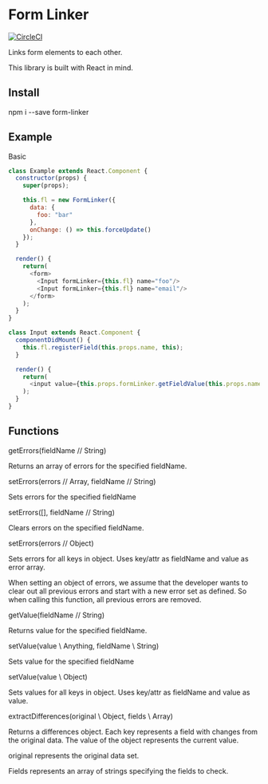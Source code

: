 # Form Linker

[![CircleCI](https://circleci.com/gh/AlchemyAlcove/FormLinker/tree/master.svg?style=svg&circle-token=fbf647c85c63e5cc1da67c51a0db06990dbd7868)](https://circleci.com/gh/AlchemyAlcove/FormLinker/tree/master)

Links form elements to each other.

This library is built with React in mind.

## Install

npm i --save form-linker

## Example

Basic

```js
class Example extends React.Component {
  constructor(props) {
    super(props);

    this.fl = new FormLinker({
      data: {
        foo: "bar"
      },
      onChange: () => this.forceUpdate()
    });
  }

  render() {
    return(
      <form>
        <Input formLinker={this.fl} name="foo"/>
        <Input formLinker={this.fl} name="email"/>
      </form>
    );
  }
}

class Input extends React.Component {
  componentDidMount() {
    this.fl.registerField(this.props.name, this);
  }

  render() {
    return(
      <input value={this.props.formLinker.getFieldValue(this.props.name)}/>
    );
  }
}
```

## Functions

getErrors(fieldName // String)

Returns an array of errors for the specified fieldName.


setErrors(errors // Array, fieldName // String)

Sets errors for the specified fieldName

setErrors([], fieldName // String)

Clears errors on the specified fieldName.

setErrors(errors // Object)

Sets errors for all keys in object. Uses key/attr as fieldName and value as error array.

When setting an object of errors, we assume that the developer wants to clear out all previous errors and start with a new error set as defined. So when calling this function, all previous errors are removed.


getValue(fieldName // String)

Returns value for the specified fieldName.


setValue(value \\ Anything, fieldName \\ String)

Sets value for the specified fieldName

setValue(value \\ Object)

Sets values for all keys in object. Uses key/attr as fieldName and value as value.


extractDifferences(original \\ Object, fields \\ Array)

Returns a differences object. Each key represents a field with changes from the original data. The value of the object represents the current value.

original represents the original data set.

Fields represents an array of strings specifying the fields to check.